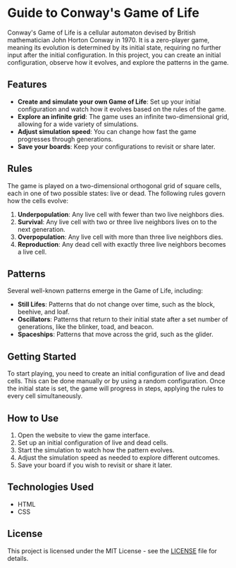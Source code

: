 # Guide to Conway's Game of Life

Conway's Game of Life is a cellular automaton devised by British mathematician John Horton Conway in 1970. It is a zero-player game, meaning its evolution is determined by its initial state, requiring no further input after the initial configuration. In this project, you can create an initial configuration, observe how it evolves, and explore the patterns in the game.

## Features
- **Create and simulate your own Game of Life**: Set up your initial configuration and watch how it evolves based on the rules of the game.
- **Explore an infinite grid**: The game uses an infinite two-dimensional grid, allowing for a wide variety of simulations.
- **Adjust simulation speed**: You can change how fast the game progresses through generations.
- **Save your boards**: Keep your configurations to revisit or share later.

## Rules

The game is played on a two-dimensional orthogonal grid of square cells, each in one of two possible states: live or dead. The following rules govern how the cells evolve:

1. **Underpopulation**: Any live cell with fewer than two live neighbors dies.
2. **Survival**: Any live cell with two or three live neighbors lives on to the next generation.
3. **Overpopulation**: Any live cell with more than three live neighbors dies.
4. **Reproduction**: Any dead cell with exactly three live neighbors becomes a live cell.

## Patterns

Several well-known patterns emerge in the Game of Life, including:

- **Still Lifes**: Patterns that do not change over time, such as the block, beehive, and loaf.
- **Oscillators**: Patterns that return to their initial state after a set number of generations, like the blinker, toad, and beacon.
- **Spaceships**: Patterns that move across the grid, such as the glider.

## Getting Started

To start playing, you need to create an initial configuration of live and dead cells. This can be done manually or by using a random configuration. Once the initial state is set, the game will progress in steps, applying the rules to every cell simultaneously.

## How to Use

1. Open the website to view the game interface.
2. Set up an initial configuration of live and dead cells.
3. Start the simulation to watch how the pattern evolves.
4. Adjust the simulation speed as needed to explore different outcomes.
5. Save your board if you wish to revisit or share it later.

## Technologies Used

- HTML
- CSS

## License

This project is licensed under the MIT License - see the [LICENSE](LICENSE) file for details.
